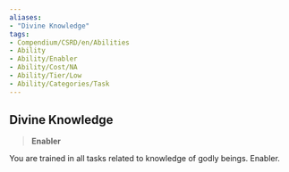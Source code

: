 ```yaml
---
aliases:
- "Divine Knowledge"
tags:
- Compendium/CSRD/en/Abilities
- Ability
- Ability/Enabler
- Ability/Cost/NA
- Ability/Tier/Low
- Ability/Categories/Task
---
```


  
## Divine Knowledge  
>**Enabler**
  
You are trained in all tasks related to knowledge of godly beings. Enabler.